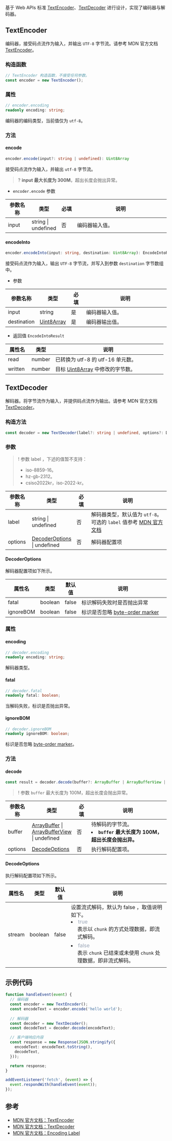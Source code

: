 基于 Web APIs 标准 [TextEncoder](https://developer.mozilla.org/en-US/docs/Web/API/TextEncoder/TextEncoder)、[TextDecoder](https://developer.mozilla.org/en-US/docs/Web/API/TextDecoder/TextDecoder) 进行设计，实现了编码器与解码器。

## TextEncoder
编码器，接受码点流作为输入，并输出 `UTF-8` 字节流。请参考 MDN 官方文档 [TextEncoder](https://developer.mozilla.org/en-US/docs/Web/API/TextEncoder/TextEncoder)。 

### 构造函数

```typescript
// TextEncoder 构造函数，不接受任何参数。
const encoder = new TextEncoder();
```

### 属性
```typescript
// encoder.encoding
readonly encoding: string;
```

编码器的编码类型，当前值仅为 `utf-8`。

### 方法
#### encode 
```typescript
encoder.encode(input?: string | undefined): Uint8Array
```
接受码点流作为输入，并输出 `utf-8` 字节流。

>? **input 最大长度为 300M**，超出长度会抛出异常。

- `encoder.encode` 参数

<table>
  <thead>
    <tr>
      <th width="15%">参数名称</th>
      <th width="15%">类型</th>
      <th width="10%">必填</th>
      <th width="60%">说明</th>
    </tr>
  </thead>
  <tbody>
    <tr>
      <td>input</td>
      <td>string | undefined</td>
      <td>否</td>
      <td>编码器输入值。</li>
      </td>
    </tr>
  </tbody>
</table>

#### encodeInto 
```typescript
encoder.encodeInto(input: string, destination: Uint8Array): EncodeIntoResult;
```
接受码点流作为输入，输出 `UTF-8` 字节流，并写入到参数 `destination` 字节数组中。

- 参数

<table>
  <thead>
    <tr>
      <th width="15%">参数名称</th>
      <th width="15%">类型</th>
      <th width="10%">必填</th>
      <th width="60%">说明</th> 
    </tr>
  </thead>
  <tbody>
    <tr>
      <td>input</td>
      <td>string</td>
      <td>是</td>
      <td>编码器输入值。</td>
    </tr>
    <tr>
      <td>destination</td>
      <td><a href="https://developer.mozilla.org/en-US/docs/Web/JavaScript/Reference/Global_Objects/Uint8Array">Uint8Array</a></td>
      <td>是</td>
      <td>编码器输出值。</td>
    </tr>
  </tbody>
</table>


- 返回值 `EncodeIntoResult`

<table>
  <thead>
    <tr>
      <th width="15%">属性名</th>
      <th width="15%">类型</th>
      <th width="70%">说明</th>
    </tr>
  </thead>
  <tbody>
    <tr>
      <td>read</td>
      <td>number</td>
      <td>已转换为 utf-8 的 utf-16 单元数。</td>
    </tr>
    <tr>
      <td>written</td>
      <td>number</td>
      <td>目标 <a href="https://developer.mozilla.org/en-US/docs/Web/JavaScript/Reference/Global_Objects/Uint8Array">Uint8Array</a> 中修改的字节数。</td>
    </tr>
  </tbody>
</table>

## TextDecoder
解码器。将字节流作为输入，并提供码点流作为输出。请参考 MDN 官方文档 [TextDecoder](https://developer.mozilla.org/en-US/docs/Web/API/TextDecoder/TextDecoder)。

### 构造方法

```typescript
const decoder = new TextDecoder(label?: string | undefined, options?: DecoderOptions | undefined): TextEncoder;
```

### 参数

>! 参数 label ，下述的值暂不支持：
>- iso-8859-16。
>- hz-gb-2312。
>- csiso2022kr，iso-2022-kr。

<table>
  <thead>
    <tr>
      <th width="15%">参数名称</th>
      <th width="15%">类型</th>
      <th width="10%">必填</th>
      <th width="60%">说明</th> 
    </tr>
  </thead>
  <tbody>
    <tr>
      <td>label</td>
      <td>string | undefined</td>
      <td>否</td>
      <td>
        解码器类型，默认值为 <code>utf-8</code>。可选的 <code>label</code> 值参考 <a href="https://developer.mozilla.org/en-US/docs/Web/API/Encoding_API/Encodings">MDN 官方文档</a>
      </td>
    </tr>
    <tr>
      <td>options</td>
      <td><a href="#MatchOptions">DecoderOptions</a> | undefined</td>
      <td>否</td>
      <td>解码器配置项</td>
    </tr>
  </tbody>
</table>

#### DecoderOptions[](id:MatchOptions)
解码器配置项如下所示。

<table>
	<thead>
		<tr>
			<th width="10%">属性名</th>
			<th width="15%">类型</th>
			<th width="10%">默认值</th>
			<th width="65%">说明</th>
	</tr>
	</thead>
	<tbody>
		<tr>
			<td>fatal</td>
			<td>boolean</td>
			<td>false</td>
			<td>标识解码失败时是否抛出异常</td>
		</tr>
    <tr>
			<td>ignoreBOM</td>
			<td>boolean</td>
			<td>false</td>
			<td>标识是否忽略 <a href="https://www.w3.org/International/questions/qa-byte-order-mark">byte-order marker</a></td>
		</tr>
	</tbody>
</table>

### 属性
#### encoding
```typescript
// decoder.encoding
readonly encoding: string;
```
解码器类型。

#### fatal
```typescript
// decoder.fatal
readonly fatal: boolean;
```

当解码失败，标识是否抛出异常。

#### ignoreBOM
```typescript
// decoder.ignoreBOM
readonly ignoreBOM: boolean;
```
标识是否忽略 [byte-order marker](https://www.w3.org/International/questions/qa-byte-order-mark)。

### 方法
#### decode

```typescript
const result = decoder.decode(buffer?: ArrayBuffer | ArrayBufferView | undefined, options?: DecodeOptions | undefined): string;
```
>! 参数 `buffer` 最大长度为 100M，超出长度会抛出异常。
<table>
  <thead>
    <tr>
      <th width="15%">参数名称</th>
      <th width="15%">类型</th>
      <th width="10%">必填</th>
      <th width="60%">说明</th> 
    </tr>
  </thead>
  <tbody>
    <tr>
      <td>buffer</td>
      <td>
        <a href="https://developer.mozilla.org/en-US/docs/Web/JavaScript/Reference/Global_Objects/ArrayBuffer">ArrayBuffer</a> | <a href="https://developer.mozilla.org/en-US/docs/Web/JavaScript/Reference/Global_Objects/ArrayBuffer">ArrayBufferView</a> | undefined
      </td>
      <td>否</td>
      <td>
        待解码的字节流。<br>
        <li><strong><code>buffer</code> 最大长度为 100M<strong>，超出长度会抛出异。</li>
      </td>
    </tr>
    <tr>
      <td>options</td>
      <td>
        <a href="#DecodeOptions">DecodeOptions</a>
      </td>
      <td>否</td>
      <td>执行解码配置项。</td>
    </tr>
  </tbody>
</table>

#### DecodeOptions[](id:DecodeOptions)
执行解码配置项如下所示。

<table>
	<thead>
		<tr>
			<th width="10%">属性名</th>
			<th width="15%">类型</th>
			<th width="10%">默认值</th>
			<th width="65%">说明</th>
	  </tr>
	</thead>
	<tbody>
		<tr>
			<td>stream</td>
			<td>boolean</td>
			<td>false</td>
			<td>
        设置流式解码，默认为 false ，取值说明如下。<br/>
        <li>
          <font color="#9ba6b7">true</font><br/>
          <div style="padding-left: 20px;padding-bottom: 6px">
            表示以 <code>chunk</code> 的方式处理数据，即流式解码。
          </div>
        </li>
        <li>
          <font color="#9ba6b7">false</font><br/>
          <div style="padding-left: 20px;padding-bottom: 6px">
            表示 <code>chunk</code> 已结束或未使用 <code>chunk</code> 处理数据，即非流式解码。
          </div>
        </li>
      </td>
		</tr>
	</tbody>
</table>

## 示例代码
```typescript
function handleEvent(event) {
  // 编码器
  const encoder = new TextEncoder();
  const encodeText = encoder.encode('hello world');
  
  // 解码器
  const decoder = new TextDecoder();
  const decodeText = decoder.decode(encodeText);

  // 客户端响应内容
  const response = new Response(JSON.stringify({
    encodeText: encodeText.toString(),
    decodeText,
  }));

  return response;
}

addEventListener('fetch', (event) => {
  event.respondWith(handleEvent(event));
});
```

## 参考
* [MDN 官方文档：TextEncoder](https://developer.mozilla.org/en-US/docs/Web/API/TextEncoder)
* [MDN 官方文档：TextDecoder](https://developer.mozilla.org/en-US/docs/Web/API/TextDecoder)
* [MDN 官方文档：Encoding Label](https://developer.mozilla.org/en-US/docs/Web/API/Encoding_API/Encodings)
